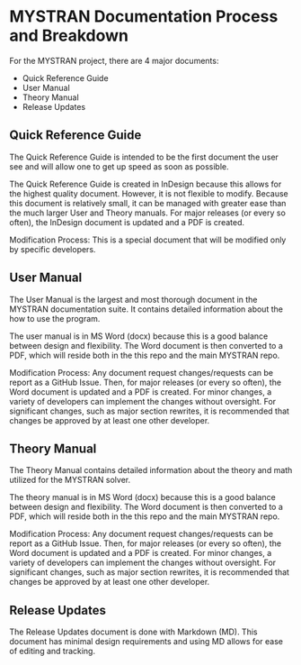 # MYSTRAN Documentation Process and Breakdown

For the MYSTRAN project, there are 4 major documents:
- Quick Reference Guide
- User Manual
- Theory Manual
- Release Updates

## Quick Reference Guide

The Quick Reference Guide is intended to be the first document the user see and will allow one to get up speed as soon as possible.

The Quick Reference Guide is created in InDesign because this allows for the highest quality document. However, it is not flexible to modify. Because this document is relatively small, it can be managed with greater ease than the much larger User and Theory manuals. For major releases (or every so often), the InDesign document is updated and a PDF is created.

Modification Process:
This is a special document that will be modified only by specific developers.

## User Manual

The User Manual is the largest and most thorough document in the MYSTRAN documentation suite. It contains detailed information about the how to use the program.

The user manual is in MS Word (docx) because this is a good balance between design and flexibility. The Word document is then converted to a PDF, which will reside both in the this repo and the main MYSTRAN repo.

Modification Process:
Any document request changes/requests can be report as a GitHub Issue. Then, for major releases (or every so often), the Word document is updated and a PDF is created. For minor changes, a variety of developers can implement the changes without oversight.
For significant changes, such as major section rewrites, it is recommended that changes be approved by at least one other developer.

## Theory Manual

The Theory Manual contains detailed information about the theory and math utilized for the MYSTRAN solver.

The theory manual is in MS Word (docx) because this is a good balance between design and flexibility. The Word document is then converted to a PDF, which will reside both in the this repo and the main MYSTRAN repo.

Modification Process:
Any document request changes/requests can be report as a GitHub Issue. Then, for major releases (or every so often), the Word document is updated and a PDF is created. For minor changes, a variety of developers can implement the changes without oversight.
For significant changes, such as major section rewrites, it is recommended that changes be approved by at least one other developer.

## Release Updates

The Release Updates document is done with Markdown (MD). This document has minimal design requirements and using MD allows for ease of editing and tracking.
